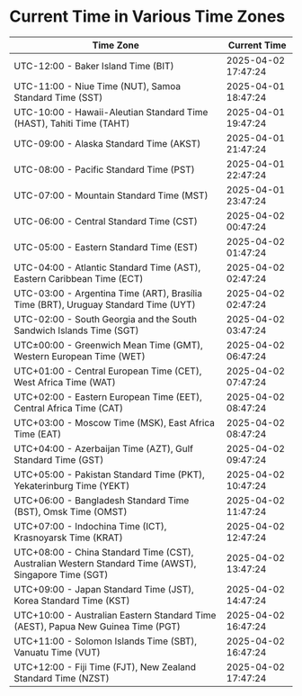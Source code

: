 # Current Time in Various Time Zones

| Time Zone | Current Time |
|-----------|--------------|
| UTC-12:00 - Baker Island Time (BIT) | 2025-04-02 17:47:24 |
| UTC-11:00 - Niue Time (NUT), Samoa Standard Time (SST) | 2025-04-01 18:47:24 |
| UTC-10:00 - Hawaii-Aleutian Standard Time (HAST), Tahiti Time (TAHT) | 2025-04-01 19:47:24 |
| UTC-09:00 - Alaska Standard Time (AKST) | 2025-04-01 21:47:24 |
| UTC-08:00 - Pacific Standard Time (PST) | 2025-04-01 22:47:24 |
| UTC-07:00 - Mountain Standard Time (MST) | 2025-04-01 23:47:24 |
| UTC-06:00 - Central Standard Time (CST) | 2025-04-02 00:47:24 |
| UTC-05:00 - Eastern Standard Time (EST) | 2025-04-02 01:47:24 |
| UTC-04:00 - Atlantic Standard Time (AST), Eastern Caribbean Time (ECT) | 2025-04-02 02:47:24 |
| UTC-03:00 - Argentina Time (ART), Brasília Time (BRT), Uruguay Standard Time (UYT) | 2025-04-02 02:47:24 |
| UTC-02:00 - South Georgia and the South Sandwich Islands Time (SGT) | 2025-04-02 03:47:24 |
| UTC±00:00 - Greenwich Mean Time (GMT), Western European Time (WET) | 2025-04-02 06:47:24 |
| UTC+01:00 - Central European Time (CET), West Africa Time (WAT) | 2025-04-02 07:47:24 |
| UTC+02:00 - Eastern European Time (EET), Central Africa Time (CAT) | 2025-04-02 08:47:24 |
| UTC+03:00 - Moscow Time (MSK), East Africa Time (EAT) | 2025-04-02 08:47:24 |
| UTC+04:00 - Azerbaijan Time (AZT), Gulf Standard Time (GST) | 2025-04-02 09:47:24 |
| UTC+05:00 - Pakistan Standard Time (PKT), Yekaterinburg Time (YEKT) | 2025-04-02 10:47:24 |
| UTC+06:00 - Bangladesh Standard Time (BST), Omsk Time (OMST) | 2025-04-02 11:47:24 |
| UTC+07:00 - Indochina Time (ICT), Krasnoyarsk Time (KRAT) | 2025-04-02 12:47:24 |
| UTC+08:00 - China Standard Time (CST), Australian Western Standard Time (AWST), Singapore Time (SGT) | 2025-04-02 13:47:24 |
| UTC+09:00 - Japan Standard Time (JST), Korea Standard Time (KST) | 2025-04-02 14:47:24 |
| UTC+10:00 - Australian Eastern Standard Time (AEST), Papua New Guinea Time (PGT) | 2025-04-02 16:47:24 |
| UTC+11:00 - Solomon Islands Time (SBT), Vanuatu Time (VUT) | 2025-04-02 16:47:24 |
| UTC+12:00 - Fiji Time (FJT), New Zealand Standard Time (NZST) | 2025-04-02 17:47:24 |
